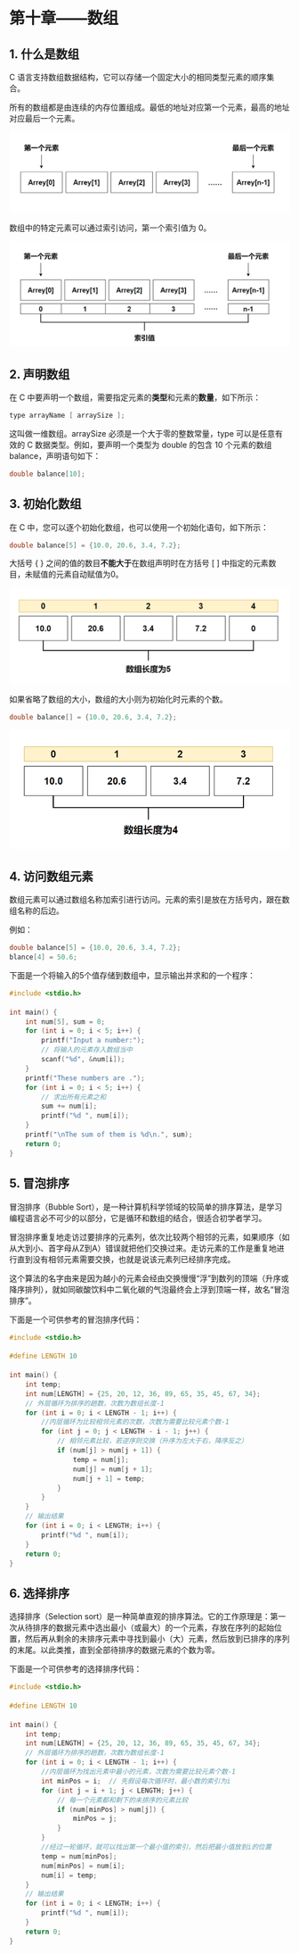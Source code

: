 # 第十章——数组

## 1. 什么是数组

C 语言支持数组数据结构，它可以存储一个固定大小的相同类型元素的顺序集合。

所有的数组都是由连续的内存位置组成。最低的地址对应第一个元素，最高的地址对应最后一个元素。

![数组内存](../images/C语言基础/2.10-1.png)

数组中的特定元素可以通过索引访问，第一个索引值为 0。

![数组索引值](../images/C语言基础/2.10-2.png)

## 2. 声明数组

在 C 中要声明一个数组，需要指定元素的**类型**和元素的**数量**，如下所示：

```c
type arrayName [ arraySize ];
```

这叫做一维数组。arraySize 必须是一个大于零的整数常量，type 可以是任意有效的 C 数据类型。例如，要声明一个类型为 double 的包含 10 个元素的数组 balance，声明语句如下：

```c
double balance[10];
```

## 3. 初始化数组

在 C 中，您可以逐个初始化数组，也可以使用一个初始化语句，如下所示：

```c
double balance[5] = {10.0, 20.6, 3.4, 7.2};
```

大括号 { } 之间的值的数目**不能大于**在数组声明时在方括号 [ ] 中指定的元素数目，未赋值的元素自动赋值为0。

![数组声明](../images/C语言基础/2.10-3.png)

如果省略了数组的大小，数组的大小则为初始化时元素的个数。

```c
double balance[] = {10.0, 20.6, 3.4, 7.2};
```

![数组声明](../images/C语言基础/2.10-4.png)

## 4. 访问数组元素

数组元素可以通过数组名称加索引进行访问。元素的索引是放在方括号内，跟在数组名称的后边。

例如：

```c
double balance[5] = {10.0, 20.6, 3.4, 7.2};
blance[4] = 50.6;
```

下面是一个将输入的5个值存储到数组中，显示输出并求和的一个程序：

```c
#include <stdio.h>

int main() {
    int num[5], sum = 0;
    for (int i = 0; i < 5; i++) {
        printf("Input a number:");
        // 将输入的元素存入数组当中
        scanf("%d", &num[i]);
    }
    printf("These numbers are .");
    for (int i = 0; i < 5; i++) {
        // 求出所有元素之和
        sum += num[i];
        printf("%d ", num[i]);
    }
    printf("\nThe sum of them is %d\n.", sum);
    return 0;
}
```

## 5. 冒泡排序

冒泡排序（Bubble Sort），是一种计算机科学领域的较简单的排序算法，是学习编程语言必不可少的以部分，它是循环和数组的结合，很适合初学者学习。

冒泡排序重复地走访过要排序的元素列，依次比较两个相邻的元素，如果顺序（如从大到小、首字母从Z到A）错误就把他们交换过来。走访元素的工作是重复地进行直到没有相邻元素需要交换，也就是说该元素列已经排序完成。

这个算法的名字由来是因为越小的元素会经由交换慢慢“浮”到数列的顶端（升序或降序排列），就如同碳酸饮料中二氧化碳的气泡最终会上浮到顶端一样，故名“冒泡排序”。

下面是一个可供参考的冒泡排序代码：

```c
#include <stdio.h>

#define LENGTH 10

int main() {
    int temp;
    int num[LENGTH] = {25, 20, 12, 36, 89, 65, 35, 45, 67, 34};
    // 外层循环为排序的趟数，次数为数组长度-1
    for (int i = 0; i < LENGTH - 1; i++) {
        //内层循环为比较相邻元素的次数，次数为需要比较元素个数-1
        for (int j = 0; j < LENGTH - i - 1; j++) {
            // 相邻元素比较，若逆序则交换（升序为左大于右，降序反之）
            if (num[j] > num[j + 1]) {
                temp = num[j];
                num[j] = num[j + 1];
                num[j + 1] = temp;
            }
        }
    }
    // 输出结果
    for (int i = 0; i < LENGTH; i++) {
        printf("%d ", num[i]);
    }
    return 0;
}
```

## 6. 选择排序

选择排序（Selection sort）是一种简单直观的排序算法。它的工作原理是：第一次从待排序的数据元素中选出最小（或最大）的一个元素，存放在序列的起始位置，然后再从剩余的未排序元素中寻找到最小（大）元素，然后放到已排序的序列的末尾。以此类推，直到全部待排序的数据元素的个数为零。

下面是一个可供参考的选择排序代码：

```c
#include <stdio.h>

#define LENGTH 10

int main() {
    int temp;
    int num[LENGTH] = {25, 20, 12, 36, 89, 65, 35, 45, 67, 34};
    // 外层循环为排序的趟数，次数为数组长度-1
    for (int i = 0; i < LENGTH - 1; i++) {
        //内层循环为找出元素中最小的元素，次数为需要比较元素个数-1
        int minPos = i;  // 先假设每次循环时，最小数的索引为i
        for (int j = i + 1; j < LENGTH; j++) {
            // 每一个元素都和剩下的未排序的元素比较
            if (num[minPos] > num[j]) {
                minPos = j;
            }
        }
        //经过一轮循环，就可以找出第一个最小值的索引，然后把最小值放到i的位置
        temp = num[minPos];
        num[minPos] = num[i];
        num[i] = temp;
    }
    // 输出结果
    for (int i = 0; i < LENGTH; i++) {
        printf("%d ", num[i]);
    }
    return 0;
}
```